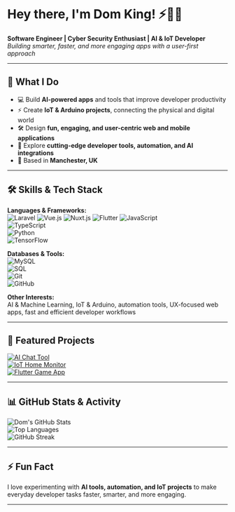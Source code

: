 # Hey there, I'm Dom King! ⚡🤖🦖

**Software Engineer | Cyber Security Enthusiast | AI & IoT Developer**  
*Building smarter, faster, and more engaging apps with a user-first approach*

---

## 🚀 What I Do
- 💻 Build **AI-powered apps** and tools that improve developer productivity  
- ⚡ Create **IoT & Arduino projects**, connecting the physical and digital world  
- 🛠 Design **fun, engaging, and user-centric web and mobile applications**  
- 🌱 Explore **cutting-edge developer tools, automation, and AI integrations**  
- 📍 Based in **Manchester, UK**

---

## 🛠 Skills & Tech Stack

**Languages & Frameworks:**  
![Laravel](https://img.shields.io/badge/-Laravel-EF3F3F?style=for-the-badge&logo=laravel&logoColor=white) 
![Vue.js](https://img.shields.io/badge/-Vue-42B883?style=for-the-badge&logo=vue.js&logoColor=white) 
![Nuxt.js](https://img.shields.io/badge/-Nuxt-00DC82?style=for-the-badge&logo=nuxtdotjs&logoColor=white) 
![Flutter](https://img.shields.io/badge/-Flutter-02569B?style=for-the-badge&logo=flutter&logoColor=white) 
![JavaScript](https://img.shields.io/badge/-JavaScript-F7DF1E?style=for-the-badge&logo=javascript&logoColor=black)  
![TypeScript](https://img.shields.io/badge/-TypeScript-3178C6?style=for-the-badge&logo=typescript&logoColor=white)  
![Python](https://img.shields.io/badge/-Python-3776AB?style=for-the-badge&logo=python&logoColor=white)  
![TensorFlow](https://img.shields.io/badge/-TensorFlow-FF6F00?style=for-the-badge&logo=tensorflow&logoColor=white)  

**Databases & Tools:**  
![MySQL](https://img.shields.io/badge/-MySQL-4479A1?style=for-the-badge&logo=mysql&logoColor=white)  
![SQL](https://img.shields.io/badge/-SQL-00758F?style=for-the-badge&logo=postgresql&logoColor=white)  
![Git](https://img.shields.io/badge/-Git-F05032?style=for-the-badge&logo=git&logoColor=white)  
![GitHub](https://img.shields.io/badge/-GitHub-181717?style=for-the-badge&logo=github&logoColor=white)  

**Other Interests:**  
AI & Machine Learning, IoT & Arduino, automation tools, UX-focused web apps, fast and efficient developer workflows

---

## 🌟 Featured Projects

[![AI Chat Tool](https://img.shields.io/badge/-AI%20Chat%20Tool-FF6F00?style=for-the-badge&logo=openai&logoColor=white)](https://github.com/dom-king/ai-chat-tool)  
[![IoT Home Monitor](https://img.shields.io/badge/-IoT%20Home%20Monitor-42B883?style=for-the-badge&logo=arduino&logoColor=white)](https://github.com/dom-king/iot-home-monitor)  
[![Flutter Game App](https://img.shields.io/badge/-Fun%20Flutter%20App-02569B?style=for-the-badge&logo=flutter&logoColor=white)](https://github.com/dom-king/flutter-game-app)

---

## 📊 GitHub Stats & Activity
![Dom's GitHub Stats](https://github-readme-stats.vercel.app/api?username=dom-king&show_icons=true&theme=radical&count_private=true)  
![Top Languages](https://github-readme-stats.vercel.app/api/top-langs/?username=dom-king&layout=compact&theme=radical)  
![GitHub Streak](https://github-readme-streak-stats.herokuapp.com/?user=dom-king&theme=radical)  

---

## ⚡ Fun Fact
I love experimenting with **AI tools, automation, and IoT projects** to make everyday developer tasks faster, smarter, and more engaging.

---
